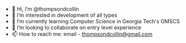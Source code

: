 - 👋 Hi, I’m @thompsondcollin
- 👀 I’m interested in development of all types
- 🌱 I’m currently learning Computer Science in Georgia Tech's OMSCS
- 💞️ I’m looking to collaborate on entry level experience
- 📫 How to reach me: email - thompsondcollin@gmail.com

<!---
thompsondcollin/thompsondcollin is a ✨ special ✨ repository because its `README.md` (this file) appears on your GitHub profile.
You can click the Preview link to take a look at your changes.
--->
